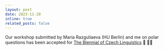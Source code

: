 ```yaml
---
layout: post
date: 2023-11-20
inline: true
related_posts: false
---
```

Our workshop submitted by Maria Razguliaeva (HU Berlin) and me on polar questions has been accepted for [The Biennial of Czech Linguistics](https://bcl2024.ff.cuni.cz/en/home/) :fairy: :fairy_woman: 